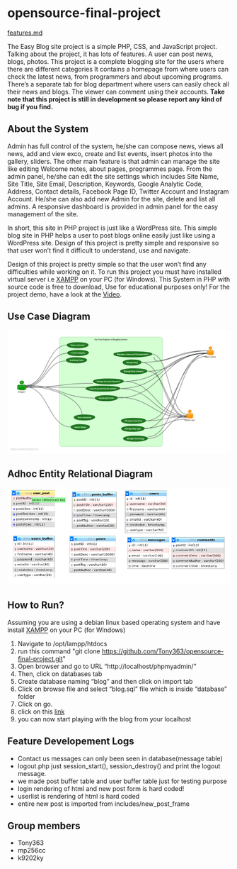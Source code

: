 # opensource-final-project

[features.md](doc/proj_description/features.md)

The Easy Blog site project is a simple PHP, CSS, and JavaScript project. Talking about the project, it has lots of features. A user can post news, blogs, photos. This project is a complete blogging site for the users where there are different categories It contains a homepage from where users can check the latest news, from programmers and about upcoming programs. There’s a separate tab for blog department where users can easily check all their news and blogs. The viewer can comment using their accounts. **Take note that this project is still in development so please report any kind of bug if you find.**

## About the System
Admin has full control of the system, he/she can compose news, views all news, add and view exco, create and list events, insert photos into the gallery, sliders. The other main feature is that admin can manage the site like editing  Welcome notes, about pages, programmes page. From the admin panel, he/she can edit the site settings which includes Site Name, Site Title, Site Email, Description, Keywords, Google Analytic Code, Address, Contact details, Facebook Page ID, Twitter Account and Instagram Account. He/she can also add new Admin for the site, delete and list all admins. A responsive dashboard is provided in admin panel for the easy management of the site.

In short, this site in PHP project is just like a WordPress site. This simple blog site in PHP helps a user to post blogs online easily just like using a WordPress site. Design of this project is pretty simple and responsive so that user won’t find it difficult to understand, use and navigate.

Design of this project is pretty simple so that the user won’t find any difficulties while working on it. To run this project you must have installed virtual server i.e [XAMPP](https://www.apachefriends.org/download_success.html) on your PC (for Windows). This System in PHP with source code is free to download, Use for educational purposes only! For the project demo, have a look at the [Video](https://youtu.be/zXab_1xVmhE ).


## Use Case Diagram
![diagram](doc/schema_design/use-case-diagram-of-blogging-system.png)


## Adhoc Entity Relational Diagram
![blog](doc/schema_design/erd.png)

## How to Run?
Assuming you are using a debian linux based operating system and have install [XAMPP](https://www.apachefriends.org/download_success.html) on your PC (for Windows)
1. Navigate to /opt/lampp/htdocs
2. run this command "git clone https://github.com/Tony363/opensource-final-project.git"
3. Open browser and go to URL “http://localhost/phpmyadmin/”
4. Then, click on databases tab
5. Create database naming “blog” and then click on import tab
6. Click on browse file and select “blog.sql” file which is inside “database” folder
7. Click on go.
8. click on this [link](http://localhost/opensource-final-project/src)
9. you can now start playing with the blog from your localhost

## Feature Developement Logs
* Contact us messages can only been seen in database(message table)
* logout.php just session_start(), session_destroy() and print the logout message.
* we made post buffer table and user buffer table just for testing purpose
* login rendering of html and new post form is hard coded!
* userlist is rendering of html is hard coded
* entire new post is imported from includes/new_post_frame

## Group members
* Tony363
* mp256cc
* k9202ky
